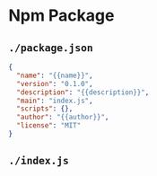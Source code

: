 # Npm Package

## `./package.json`

```json
{
  "name": "{{name}}",
  "version": "0.1.0",
  "description": "{{description}}",
  "main": "index.js",
  "scripts": {},
  "author": "{{author}}",
  "license": "MIT"
}
```

## `./index.js`

```js

```
